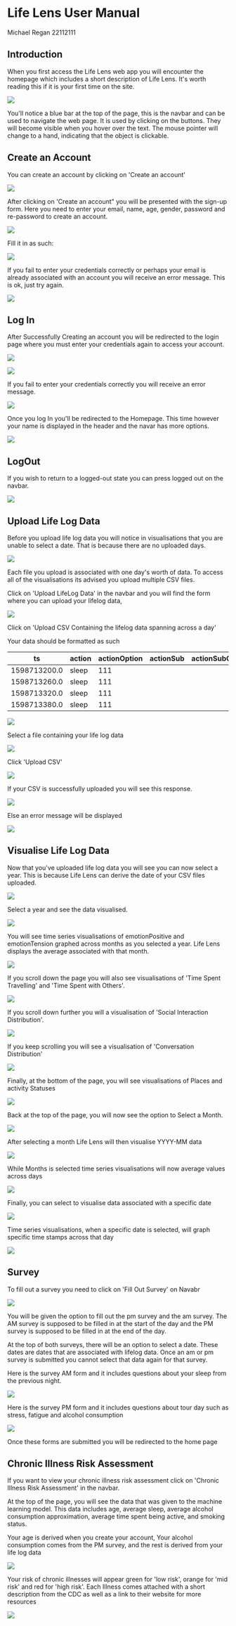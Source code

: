 # Life Lens User Manual
Michael Regan 22112111




## Introduction


When you first access the Life Lens web app you will encounter the homepage which includes a short description of Life Lens. It's worth reading this if it is your first time on the site.


![](./images/HomePage.png)


You'll notice a blue bar at the top of the page, this is the navbar and can be used to navigate the web page. It is used by clicking on the buttons. They will become visible when you hover over the text. The mouse pointer will change to a hand, indicating that the object is clickable.


## Create an Account


You can create an account by clicking on 'Create an account'


![](./images/HoverOverCreteAnAccount.png)


After clicking on 'Create an account" you will be presented with the sign-up form. Here you need to enter your email, name, age, gender, password and re-password to create an account.


![](./images/CreateAnAccount.png)


Fill it in as such:


![](./images/SignUpFilledIn.png)


If you fail to enter your credentials correctly or perhaps your email is already associated with an account you will receive an error message. This is ok, just try again.


![](./images/SignUpFail.png)


## Log In


After Successfully Creating an account you will be redirected to the login page where you must enter your credentials again to access your account.


![](./images/LogIn.png)




![](./images/LogInFilled.png)


If you fail to enter your credentials correctly you will receive an error message.


![](./images/LogInFailed.png)


Once you log In you'll be redirected to the Homepage. This time however your name is displayed in the header and the navar has more options.


![](./images/LoggedInHomepage.png)


## LogOut


If you wish to return to a logged-out state you can press logged out on the navbar.


![](./images/LogOut.png)


## Upload Life Log Data


Before you upload life log data you will notice in visualisations that you are unable to select a date. That is because there are no uploaded days.


![](./images/NoDaysMenu.png)


Each file you upload is associated with one day's worth of data. To access all of the visualisations its advised you upload multiple CSV files.


Click on 'Upload LifeLog Data' in the navbar and you will find the form where you can upload your lifelog data,


![](./images/UploadCSV.png)


Click on 'Upload CSV Containing the lifelog data spanning across a day'


Your data should be formatted as such


|ts|action|actionOption|actionSub|actionSubOption| condition|conditionSub1Option|conditionSub2Option|place| emotionPositive | emotionTension | activity |
|-|-|-|-|-|-|-|-|-|-|-|-|
|1598713200.0|sleep|111|||WITH_ONE|2|1|other_indoor|4|2|3|
|1598713260.0|sleep|111|||WITH_ONE|2|1|other_indoor|4|2|3|
|1598713320.0|sleep|111|||WITH_ONE|2|1|other_indoor|4|2|3|
|1598713380.0|sleep|111|||WITH_ONE|2|1|other_indoor|4|2|3|




![](./images/HoverOverCSV.png)


Select a file containing your life log data


![](./images/SelectFile.png)


Click 'Upload CSV'


![](./images/HoverOverUploadCSV.png)


If your CSV is successfully uploaded you will see this response.


![](./images/SuccessfulCSVUpload.png)


Else an error message will be displayed


![](./images/FailedCSVSend.png)




## Visualise Life Log Data


Now that you've uploaded life log data you will see you can now select a year. This is because Life Lens can derive the date of your CSV files uploaded.


![](./images/YearAppear.png)


Select a year and see the data visualised.


![](./images/2020Data.png)


You will see time series visualisations of emotionPositive and emotionTension graphed across months as you selected a year. Life Lens displays the average associated with that month.


![](./images/2020-Time-Series-Data.png)


If you scroll down the page you will also see visualisations of 'Time Spent Travelling' and 'Time Spent with Others'.


![](./images/Traveling_Others.png)


If you scroll down further you will a visualisation of 'Social Interaction Distribution'.


![](./images/SocialInteractionDistribution.png)


If you keep scrolling you will see a visualisation of 'Conversation Distribution'


![](./images/ConversationDistrabution.png)


Finally, at the bottom of the page, you will see visualisations of Places and activity Statuses


![](./images/Places_Activity_Statuses.png)


Back at the top of the page, you will now see the option to Select a Month.


![](./images/MonthSelect.png)


After selecting a month Life Lens will then visualise YYYY-MM data


![](./images/MonthSelected.png)


While Months is selected time series visualisations will now average values across days


![](./images/MonthDataVisualisation.png)


Finally, you can select to visualise data associated with a specific date


![](./images/DaySelection.png)


Time series visualisations, when a specific date is selected, will graph specific time stamps across that day


![](./images/DayVisualisation.png)


## Survey


To fill out a survey you need to click on 'Fill Out Survey' on Navabr


![](./images/SelectForm.png)


You will be given the option to fill out the pm survey and the am survey. The AM survey is supposed to be filled in at the start of the day and the PM survey is supposed to be filled in at the end of the day.


At the top of both surveys, there will be an option to select a date. These dates are dates that are associated with lifelog data. Once an am or pm survey is submitted you cannot select that data again for that survey.




Here is the survey AM form and it includes questions about your sleep from the previous night.


![](./images/SurveyAm.png)


Here is the survey PM form and it includes questions about tour day such as stress, fatigue and alcohol consumption


![](./images/SurveyPM.png)


Once these forms are submitted you will be redirected to the home page


## Chronic Illness Risk Assessment


If you want to view your chronic illness risk assessment click on 'Chronic Illness Risk Assessment' in the navbar.


At the top of the page, you will see the data that was given to the machine learning model. This data includes age, average sleep, average alcohol consumption approximation, average time spent being active, and smoking status.


Your age is derived when you create your account, Your alcohol consumption comes from the PM survey, and the rest is derived from your life log data


![](./images/Risk1.png)


Your risk of chronic illnesses will appear green for 'low risk', orange for 'mid risk' and red for 'high risk'. Each Illness comes attached with a short description from the CDC as well as a link to their website for more resources


![](./images/Risk2.png)
